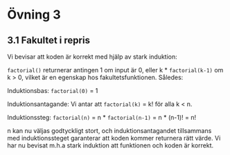 # Övning 3

## 3.1 Fakultet i repris

Vi bevisar att koden är korrekt med hjälp av stark induktion:

`factorial()` returnerar antingen 1 om input är 0, eller k * `factorial(k-1)` om k > 0, vilket är en egenskap hos fakultetsfunktionen. Således:

Induktionsbas: `factorial(0)` = 1

Induktionsantagande: Vi antar att `factorial(k)` = k! för alla k < n.

Induktionssteg: `factorial(n)` = n * `factorial(n-1)` = n * (n-1)! = n!

n kan nu väljas godtyckligt stort, och induktionsantagandet tillsammans med induktionssteget garanterar att koden
kommer returnera rätt värde. Vi har nu bevisat m.h.a stark induktion att funktionen och koden är korrekt.
